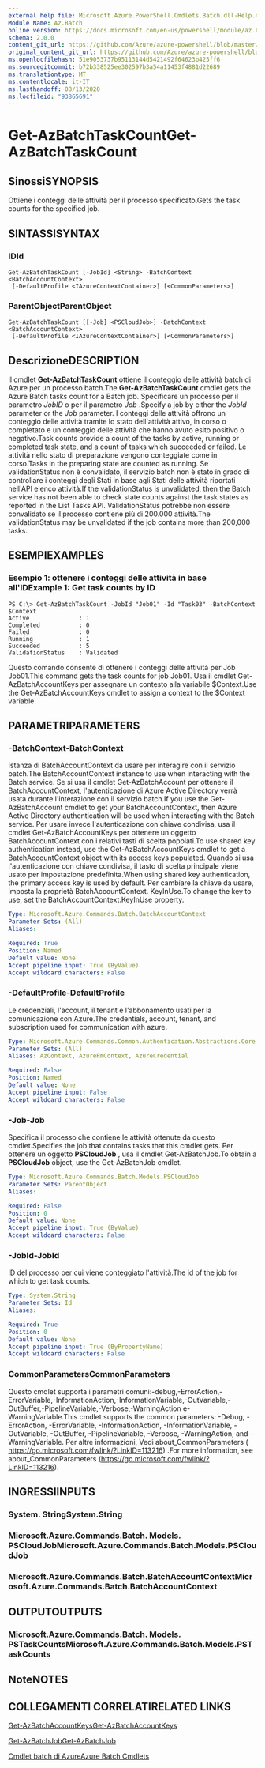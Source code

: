 ```yaml
---
external help file: Microsoft.Azure.PowerShell.Cmdlets.Batch.dll-Help.xml
Module Name: Az.Batch
online version: https://docs.microsoft.com/en-us/powershell/module/az.batch/get-azbatchtaskcount
schema: 2.0.0
content_git_url: https://github.com/Azure/azure-powershell/blob/master/src/Batch/Batch/help/Get-AzBatchTaskCount.md
original_content_git_url: https://github.com/Azure/azure-powershell/blob/master/src/Batch/Batch/help/Get-AzBatchTaskCount.md
ms.openlocfilehash: 51e9053737b95113144d5421492f64623b425ff6
ms.sourcegitcommit: b72b338525ee302597b3a54a11453f4881d22689
ms.translationtype: MT
ms.contentlocale: it-IT
ms.lasthandoff: 08/13/2020
ms.locfileid: "93865691"
---
```

# <span data-ttu-id="d6bb4-101">Get-AzBatchTaskCount</span><span class="sxs-lookup"><span data-stu-id="d6bb4-101">Get-AzBatchTaskCount</span></span>

## <span data-ttu-id="d6bb4-102">Sinossi</span><span class="sxs-lookup"><span data-stu-id="d6bb4-102">SYNOPSIS</span></span>
<span data-ttu-id="d6bb4-103">Ottiene i conteggi delle attività per il processo specificato.</span><span class="sxs-lookup"><span data-stu-id="d6bb4-103">Gets the task counts for the specified job.</span></span>

## <span data-ttu-id="d6bb4-104">SINTASSI</span><span class="sxs-lookup"><span data-stu-id="d6bb4-104">SYNTAX</span></span>

### <span data-ttu-id="d6bb4-105">ID</span><span class="sxs-lookup"><span data-stu-id="d6bb4-105">Id</span></span>
```
Get-AzBatchTaskCount [-JobId] <String> -BatchContext <BatchAccountContext>
 [-DefaultProfile <IAzureContextContainer>] [<CommonParameters>]
```

### <span data-ttu-id="d6bb4-106">ParentObject</span><span class="sxs-lookup"><span data-stu-id="d6bb4-106">ParentObject</span></span>
```
Get-AzBatchTaskCount [[-Job] <PSCloudJob>] -BatchContext <BatchAccountContext>
 [-DefaultProfile <IAzureContextContainer>] [<CommonParameters>]
```

## <span data-ttu-id="d6bb4-107">Descrizione</span><span class="sxs-lookup"><span data-stu-id="d6bb4-107">DESCRIPTION</span></span>
<span data-ttu-id="d6bb4-108">Il cmdlet **Get-AzBatchTaskCount** ottiene il conteggio delle attività batch di Azure per un processo batch.</span><span class="sxs-lookup"><span data-stu-id="d6bb4-108">The **Get-AzBatchTaskCount** cmdlet gets the Azure Batch tasks count for a Batch job.</span></span>
<span data-ttu-id="d6bb4-109">Specificare un processo per il parametro *JobID* o per il parametro *Job* .</span><span class="sxs-lookup"><span data-stu-id="d6bb4-109">Specify a job by either the *JobId* parameter or the *Job* parameter.</span></span>
<span data-ttu-id="d6bb4-110">I conteggi delle attività offrono un conteggio delle attività tramite lo stato dell'attività attivo, in corso o completato e un conteggio delle attività che hanno avuto esito positivo o negativo.</span><span class="sxs-lookup"><span data-stu-id="d6bb4-110">Task counts provide a count of the tasks by active, running or completed task state, and a count of tasks which succeeded or failed.</span></span> <span data-ttu-id="d6bb4-111">Le attività nello stato di preparazione vengono conteggiate come in corso.</span><span class="sxs-lookup"><span data-stu-id="d6bb4-111">Tasks in the preparing state are counted as running.</span></span> <span data-ttu-id="d6bb4-112">Se validationStatus non è convalidato, il servizio batch non è stato in grado di controllare i conteggi degli Stati in base agli Stati delle attività riportati nell'API elenco attività.</span><span class="sxs-lookup"><span data-stu-id="d6bb4-112">If the validationStatus is unvalidated, then the Batch service has not been able to check state counts against the task states as reported in the List Tasks API.</span></span> <span data-ttu-id="d6bb4-113">ValidationStatus potrebbe non essere convalidato se il processo contiene più di 200.000 attività.</span><span class="sxs-lookup"><span data-stu-id="d6bb4-113">The validationStatus may be unvalidated if the job contains more than 200,000 tasks.</span></span>

## <span data-ttu-id="d6bb4-114">ESEMPI</span><span class="sxs-lookup"><span data-stu-id="d6bb4-114">EXAMPLES</span></span>

### <span data-ttu-id="d6bb4-115">Esempio 1: ottenere i conteggi delle attività in base all'ID</span><span class="sxs-lookup"><span data-stu-id="d6bb4-115">Example 1: Get task counts by ID</span></span>
```
PS C:\> Get-AzBatchTaskCount -JobId "Job01" -Id "Task03" -BatchContext $Context
Active              : 1
Completed           : 0
Failed              : 0
Running             : 1
Succeeded           : 5
ValidationStatus    : Validated
```

<span data-ttu-id="d6bb4-116">Questo comando consente di ottenere i conteggi delle attività per Job Job01.</span><span class="sxs-lookup"><span data-stu-id="d6bb4-116">This command gets the task counts for job Job01.</span></span>
<span data-ttu-id="d6bb4-117">Usa il cmdlet Get-AzBatchAccountKeys per assegnare un contesto alla variabile $Context.</span><span class="sxs-lookup"><span data-stu-id="d6bb4-117">Use the Get-AzBatchAccountKeys cmdlet to assign a context to the $Context variable.</span></span>

## <span data-ttu-id="d6bb4-118">PARAMETRI</span><span class="sxs-lookup"><span data-stu-id="d6bb4-118">PARAMETERS</span></span>

### <span data-ttu-id="d6bb4-119">-BatchContext</span><span class="sxs-lookup"><span data-stu-id="d6bb4-119">-BatchContext</span></span>
<span data-ttu-id="d6bb4-120">Istanza di BatchAccountContext da usare per interagire con il servizio batch.</span><span class="sxs-lookup"><span data-stu-id="d6bb4-120">The BatchAccountContext instance to use when interacting with the Batch service.</span></span>
<span data-ttu-id="d6bb4-121">Se si usa il cmdlet Get-AzBatchAccount per ottenere il BatchAccountContext, l'autenticazione di Azure Active Directory verrà usata durante l'interazione con il servizio batch.</span><span class="sxs-lookup"><span data-stu-id="d6bb4-121">If you use the Get-AzBatchAccount cmdlet to get your BatchAccountContext, then Azure Active Directory authentication will be used when interacting with the Batch service.</span></span>
<span data-ttu-id="d6bb4-122">Per usare invece l'autenticazione con chiave condivisa, usa il cmdlet Get-AzBatchAccountKeys per ottenere un oggetto BatchAccountContext con i relativi tasti di scelta popolati.</span><span class="sxs-lookup"><span data-stu-id="d6bb4-122">To use shared key authentication instead, use the Get-AzBatchAccountKeys cmdlet to get a BatchAccountContext object with its access keys populated.</span></span>
<span data-ttu-id="d6bb4-123">Quando si usa l'autenticazione con chiave condivisa, il tasto di scelta principale viene usato per impostazione predefinita.</span><span class="sxs-lookup"><span data-stu-id="d6bb4-123">When using shared key authentication, the primary access key is used by default.</span></span>
<span data-ttu-id="d6bb4-124">Per cambiare la chiave da usare, imposta la proprietà BatchAccountContext. KeyInUse.</span><span class="sxs-lookup"><span data-stu-id="d6bb4-124">To change the key to use, set the BatchAccountContext.KeyInUse property.</span></span>

```yaml
Type: Microsoft.Azure.Commands.Batch.BatchAccountContext
Parameter Sets: (All)
Aliases:

Required: True
Position: Named
Default value: None
Accept pipeline input: True (ByValue)
Accept wildcard characters: False
```

### <span data-ttu-id="d6bb4-125">-DefaultProfile</span><span class="sxs-lookup"><span data-stu-id="d6bb4-125">-DefaultProfile</span></span>
<span data-ttu-id="d6bb4-126">Le credenziali, l'account, il tenant e l'abbonamento usati per la comunicazione con Azure.</span><span class="sxs-lookup"><span data-stu-id="d6bb4-126">The credentials, account, tenant, and subscription used for communication with azure.</span></span>

```yaml
Type: Microsoft.Azure.Commands.Common.Authentication.Abstractions.Core.IAzureContextContainer
Parameter Sets: (All)
Aliases: AzContext, AzureRmContext, AzureCredential

Required: False
Position: Named
Default value: None
Accept pipeline input: False
Accept wildcard characters: False
```

### <span data-ttu-id="d6bb4-127">-Job</span><span class="sxs-lookup"><span data-stu-id="d6bb4-127">-Job</span></span>
<span data-ttu-id="d6bb4-128">Specifica il processo che contiene le attività ottenute da questo cmdlet.</span><span class="sxs-lookup"><span data-stu-id="d6bb4-128">Specifies the job that contains tasks that this cmdlet gets.</span></span>
<span data-ttu-id="d6bb4-129">Per ottenere un oggetto **PSCloudJob** , usa il cmdlet Get-AzBatchJob.</span><span class="sxs-lookup"><span data-stu-id="d6bb4-129">To obtain a **PSCloudJob** object, use the Get-AzBatchJob cmdlet.</span></span>

```yaml
Type: Microsoft.Azure.Commands.Batch.Models.PSCloudJob
Parameter Sets: ParentObject
Aliases:

Required: False
Position: 0
Default value: None
Accept pipeline input: True (ByValue)
Accept wildcard characters: False
```

### <span data-ttu-id="d6bb4-130">-JobId</span><span class="sxs-lookup"><span data-stu-id="d6bb4-130">-JobId</span></span>
<span data-ttu-id="d6bb4-131">ID del processo per cui viene conteggiato l'attività.</span><span class="sxs-lookup"><span data-stu-id="d6bb4-131">The id of the job for which to get task counts.</span></span>

```yaml
Type: System.String
Parameter Sets: Id
Aliases:

Required: True
Position: 0
Default value: None
Accept pipeline input: True (ByPropertyName)
Accept wildcard characters: False
```

### <span data-ttu-id="d6bb4-132">CommonParameters</span><span class="sxs-lookup"><span data-stu-id="d6bb4-132">CommonParameters</span></span>
<span data-ttu-id="d6bb4-133">Questo cmdlet supporta i parametri comuni:-debug,-ErrorAction,-ErrorVariable,-InformationAction,-InformationVariable,-OutVariable,-OutBuffer,-PipelineVariable,-Verbose,-WarningAction e-WarningVariable.</span><span class="sxs-lookup"><span data-stu-id="d6bb4-133">This cmdlet supports the common parameters: -Debug, -ErrorAction, -ErrorVariable, -InformationAction, -InformationVariable, -OutVariable, -OutBuffer, -PipelineVariable, -Verbose, -WarningAction, and -WarningVariable.</span></span> <span data-ttu-id="d6bb4-134">Per altre informazioni, Vedi about_CommonParameters ( https://go.microsoft.com/fwlink/?LinkID=113216) .</span><span class="sxs-lookup"><span data-stu-id="d6bb4-134">For more information, see about_CommonParameters (https://go.microsoft.com/fwlink/?LinkID=113216).</span></span>

## <span data-ttu-id="d6bb4-135">INGRESSI</span><span class="sxs-lookup"><span data-stu-id="d6bb4-135">INPUTS</span></span>

### <span data-ttu-id="d6bb4-136">System. String</span><span class="sxs-lookup"><span data-stu-id="d6bb4-136">System.String</span></span>

### <span data-ttu-id="d6bb4-137">Microsoft.Azure.Commands.Batch. Models. PSCloudJob</span><span class="sxs-lookup"><span data-stu-id="d6bb4-137">Microsoft.Azure.Commands.Batch.Models.PSCloudJob</span></span>

### <span data-ttu-id="d6bb4-138">Microsoft.Azure.Commands.Batch.BatchAccountContext</span><span class="sxs-lookup"><span data-stu-id="d6bb4-138">Microsoft.Azure.Commands.Batch.BatchAccountContext</span></span>

## <span data-ttu-id="d6bb4-139">OUTPUT</span><span class="sxs-lookup"><span data-stu-id="d6bb4-139">OUTPUTS</span></span>

### <span data-ttu-id="d6bb4-140">Microsoft.Azure.Commands.Batch. Models. PSTaskCounts</span><span class="sxs-lookup"><span data-stu-id="d6bb4-140">Microsoft.Azure.Commands.Batch.Models.PSTaskCounts</span></span>

## <span data-ttu-id="d6bb4-141">Note</span><span class="sxs-lookup"><span data-stu-id="d6bb4-141">NOTES</span></span>

## <span data-ttu-id="d6bb4-142">COLLEGAMENTI CORRELATI</span><span class="sxs-lookup"><span data-stu-id="d6bb4-142">RELATED LINKS</span></span>

[<span data-ttu-id="d6bb4-143">Get-AzBatchAccountKeys</span><span class="sxs-lookup"><span data-stu-id="d6bb4-143">Get-AzBatchAccountKeys</span></span>](./Get-AzBatchAccountKey.md)

[<span data-ttu-id="d6bb4-144">Get-AzBatchJob</span><span class="sxs-lookup"><span data-stu-id="d6bb4-144">Get-AzBatchJob</span></span>](./Get-AzBatchJob.md)

[<span data-ttu-id="d6bb4-145">Cmdlet batch di Azure</span><span class="sxs-lookup"><span data-stu-id="d6bb4-145">Azure Batch Cmdlets</span></span>](/powershell/module/az.batch)
